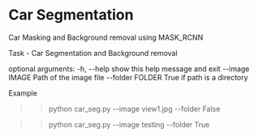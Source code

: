 # Car Segmentation
Car Masking and Background removal using MASK_RCNN

Task - Car Segmentation and Background removal

optional arguments:
  -h, --help       show this help message and exit
  --image IMAGE    Path of the image file
  --folder FOLDER  True if path is a directory
  
Example
>> python car_seg.py --image view1.jpg --folder False


>> python car_seg.py --image testing --folder True
